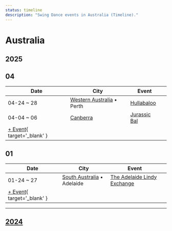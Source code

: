 ```yaml
---
status: timeline
description: "Swing Dance events in Australia (Timeline)."
---
```


# Australia

## 2025

## 04

| Date | City | Event | |
| --- | --- | --- | --- |
| 04-24 ~ 28 | [Western Australia](by_city.md#western-australia) • Perth | [Hullabaloo](hullabaloo-2025.md) |  |
| 04-04 ~ 06 | [Canberra](by_city.md#canberra) | [Jurassic Bal](jurassic-bal-2025.md) |  |
| [+ Event](https://github.com/swingdance/events/issues/new?assignees=&labels=add+event&projects=&template=02-add_entity.yml&title=%5B2025%2Fau%5D%20%3CName%3E&region=au&province=&city=&org_id=&date_starts=2025-04-&date_ends=2025-04-){ target='_blank' }

## 01

| Date | City | Event | |
| --- | --- | --- | --- |
| 01-24 ~ 27 | [South Australia](by_city.md#south-australia) • Adelaide | [The Adelaide Lindy Exchange](the-adelaide-lindy-exchange-2025.md) |  |
| [+ Event](https://github.com/swingdance/events/issues/new?assignees=&labels=add+event&projects=&template=02-add_entity.yml&title=%5B2025%2Fau%5D%20%3CName%3E&region=au&province=&city=&org_id=&date_starts=2025-01-&date_ends=2025-01-){ target='_blank' }

---

## [2024](2024.md)
